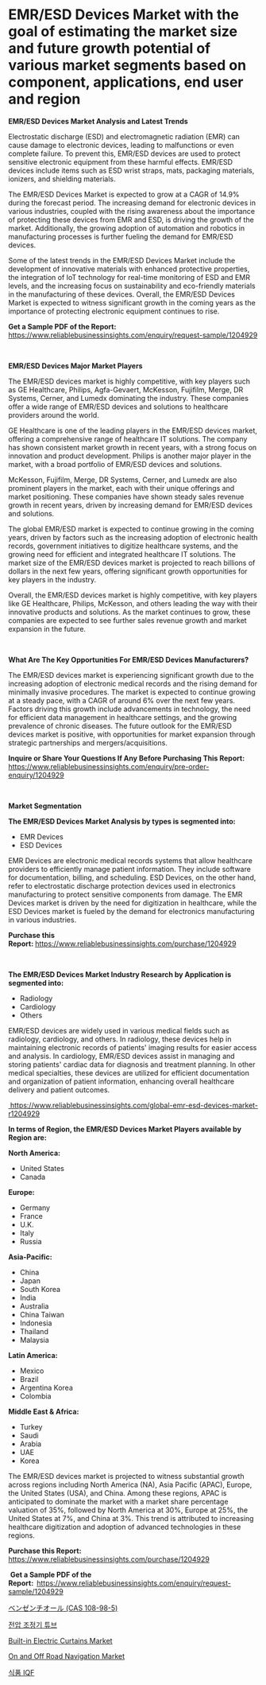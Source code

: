 <p><h1>EMR/ESD Devices Market with the goal of estimating the market size and future growth potential of various market segments based on component, applications, end user and region</h1></p><p><strong>EMR/ESD Devices Market Analysis and Latest Trends</strong></p>
<p><p>Electrostatic discharge (ESD) and electromagnetic radiation (EMR) can cause damage to electronic devices, leading to malfunctions or even complete failure. To prevent this, EMR/ESD devices are used to protect sensitive electronic equipment from these harmful effects. EMR/ESD devices include items such as ESD wrist straps, mats, packaging materials, ionizers, and shielding materials.</p><p>The EMR/ESD Devices Market is expected to grow at a CAGR of 14.9% during the forecast period. The increasing demand for electronic devices in various industries, coupled with the rising awareness about the importance of protecting these devices from EMR and ESD, is driving the growth of the market. Additionally, the growing adoption of automation and robotics in manufacturing processes is further fueling the demand for EMR/ESD devices.</p><p>Some of the latest trends in the EMR/ESD Devices Market include the development of innovative materials with enhanced protective properties, the integration of IoT technology for real-time monitoring of ESD and EMR levels, and the increasing focus on sustainability and eco-friendly materials in the manufacturing of these devices. Overall, the EMR/ESD Devices Market is expected to witness significant growth in the coming years as the importance of protecting electronic equipment continues to rise.</p></p>
<p><strong>Get a Sample PDF of the Report:&nbsp;</strong> <a href="https://www.reliablebusinessinsights.com/enquiry/request-sample/1204929">https://www.reliablebusinessinsights.com/enquiry/request-sample/1204929</a></p>
<p>&nbsp;</p>
<p><strong>EMR/ESD Devices Major Market Players</strong></p>
<p><p>The EMR/ESD devices market is highly competitive, with key players such as GE Healthcare, Philips, Agfa-Gevaert, McKesson, Fujifilm, Merge, DR Systems, Cerner, and Lumedx dominating the industry. These companies offer a wide range of EMR/ESD devices and solutions to healthcare providers around the world.</p><p>GE Healthcare is one of the leading players in the EMR/ESD devices market, offering a comprehensive range of healthcare IT solutions. The company has shown consistent market growth in recent years, with a strong focus on innovation and product development. Philips is another major player in the market, with a broad portfolio of EMR/ESD devices and solutions.</p><p>McKesson, Fujifilm, Merge, DR Systems, Cerner, and Lumedx are also prominent players in the market, each with their unique offerings and market positioning. These companies have shown steady sales revenue growth in recent years, driven by increasing demand for EMR/ESD devices and solutions.</p><p>The global EMR/ESD market is expected to continue growing in the coming years, driven by factors such as the increasing adoption of electronic health records, government initiatives to digitize healthcare systems, and the growing need for efficient and integrated healthcare IT solutions. The market size of the EMR/ESD devices market is projected to reach billions of dollars in the next few years, offering significant growth opportunities for key players in the industry.</p><p>Overall, the EMR/ESD devices market is highly competitive, with key players like GE Healthcare, Philips, McKesson, and others leading the way with their innovative products and solutions. As the market continues to grow, these companies are expected to see further sales revenue growth and market expansion in the future.</p></p>
<p>&nbsp;</p>
<p><strong>What Are The Key Opportunities For EMR/ESD Devices Manufacturers?</strong></p>
<p><p>The EMR/ESD devices market is experiencing significant growth due to the increasing adoption of electronic medical records and the rising demand for minimally invasive procedures. The market is expected to continue growing at a steady pace, with a CAGR of around 6% over the next few years. Factors driving this growth include advancements in technology, the need for efficient data management in healthcare settings, and the growing prevalence of chronic diseases. The future outlook for the EMR/ESD devices market is positive, with opportunities for market expansion through strategic partnerships and mergers/acquisitions.</p></p>
<p><strong>Inquire or Share Your Questions If Any Before Purchasing This Report:</strong> <a href="https://www.reliablebusinessinsights.com/enquiry/pre-order-enquiry/1204929">https://www.reliablebusinessinsights.com/enquiry/pre-order-enquiry/1204929</a></p>
<p>&nbsp;</p>
<p><strong>Market Segmentation</strong></p>
<p><strong>The EMR/ESD Devices Market Analysis by types is segmented into:</strong></p>
<p><ul><li>EMR Devices</li><li>ESD Devices</li></ul></p>
<p><p>EMR Devices are electronic medical records systems that allow healthcare providers to efficiently manage patient information. They include software for documentation, billing, and scheduling. ESD Devices, on the other hand, refer to electrostatic discharge protection devices used in electronics manufacturing to protect sensitive components from damage. The EMR Devices market is driven by the need for digitization in healthcare, while the ESD Devices market is fueled by the demand for electronics manufacturing in various industries.</p></p>
<p><strong>Purchase this Report:&nbsp;</strong><a href="https://www.reliablebusinessinsights.com/purchase/1204929">https://www.reliablebusinessinsights.com/purchase/1204929</a></p>
<p>&nbsp;</p>
<p><strong>The EMR/ESD Devices Market Industry Research by Application is segmented into:</strong></p>
<p><ul><li>Radiology</li><li>Cardiology</li><li>Others</li></ul></p>
<p><p>EMR/ESD devices are widely used in various medical fields such as radiology, cardiology, and others. In radiology, these devices help in maintaining electronic records of patients' imaging results for easier access and analysis. In cardiology, EMR/ESD devices assist in managing and storing patients' cardiac data for diagnosis and treatment planning. In other medical specialties, these devices are utilized for efficient documentation and organization of patient information, enhancing overall healthcare delivery and patient outcomes.</p></p>
<p><a href="https://www.reliablebusinessinsights.com/global-emr-esd-devices-market-r1204929">&nbsp;https://www.reliablebusinessinsights.com/global-emr-esd-devices-market-r1204929</a></p>
<p><strong>In terms of Region, the EMR/ESD Devices Market Players available by Region are:</strong></p>
<p>
    <p> <strong> North America: </strong>
        <ul>
            <li>United States</li>
            <li>Canada</li>
        </ul>
        </p> 
    <p> <strong> Europe: </strong>
        <ul>
            <li>Germany</li>
            <li>France</li>
            <li>U.K.</li>
            <li>Italy</li>
            <li>Russia</li>
        </ul>
        </p> 
    <p> <strong> Asia-Pacific: </strong>
        <ul>
            <li>China</li>
            <li>Japan</li>
            <li>South Korea</li>
            <li>India</li>
            <li>Australia</li>
            <li>China Taiwan</li>
            <li>Indonesia</li>
            <li>Thailand</li>
            <li>Malaysia</li>
        </ul>
        </p> 
    <p> <strong> Latin America: </strong>
        <ul>
            <li>Mexico</li>
            <li>Brazil</li>
            <li>Argentina Korea</li>
            <li>Colombia</li>
        </ul>
        </p> 
    <p> <strong> Middle East & Africa: </strong>
        <ul>
            <li>Turkey</li>
            <li>Saudi</li>
            <li>Arabia</li>
            <li>UAE</li>
            <li>Korea</li>
        </ul>
    </p>
    </p>
<p><p>The EMR/ESD devices market is projected to witness substantial growth across regions including North America (NA), Asia Pacific (APAC), Europe, the United States (USA), and China. Among these regions, APAC is anticipated to dominate the market with a market share percentage valuation of 35%, followed by North America at 30%, Europe at 25%, the United States at 7%, and China at 3%. This trend is attributed to increasing healthcare digitization and adoption of advanced technologies in these regions.</p></p>
<p><strong>Purchase this Report: </strong><a href="https://www.reliablebusinessinsights.com/purchase/1204929">https://www.reliablebusinessinsights.com/purchase/1204929</a></p>
<p>&nbsp;<strong>Get a Sample PDF of the Report:&nbsp;&nbsp;</strong><a href="https://www.reliablebusinessinsights.com/enquiry/request-sample/1204929">https://www.reliablebusinessinsights.com/enquiry/request-sample/1204929</a></p>
<p><strong></strong></p>
<p><p><a href="https://github.com/CarlieShields/Market-Research-Report-List-1/blob/main/6018987120646.md">ベンゼンチオール (CAS 108-98-5)</a></p><p><a href="https://github.com/AlexanderElliott1993/Market-Research-Report-List-1/blob/main/9078466106473.md">전압 조정기 튜브</a></p><p><a href="https://github.com/dimitrishawkinswaynenp91rgz/Market-Research-Report-List-3/blob/main/built-in-electric-curtains-market.md">Built-in Electric Curtains Market</a></p><p><a href="https://github.com/gladysalidde/Market-Research-Report-List-1/blob/main/on-and-off-road-navigation-market.md">On and Off Road Navigation Market</a></p><p><a href="https://github.com/crfsywufhm81415/Market-Research-Report-List-2/blob/main/6214355106474.md">식품 IQF</a></p></p>